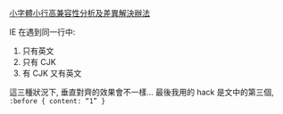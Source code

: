 [小字體小行高兼容性分析及差異解決辦法](http://www.14px.com/?p=46)

IE 在遇到同一行中:

1. 只有英文
2. 只有 CJK
3. 有 CJK 又有英文

這三種狀況下, 垂直對齊的效果會不一樣… 最後我用的 hack 是文中的第三個, `:before { content: “1” }`
